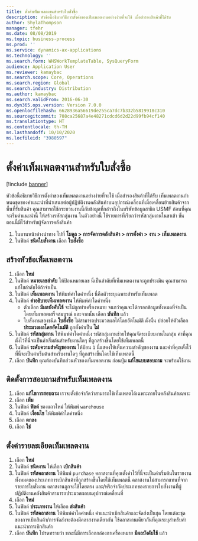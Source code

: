 ```yaml
---
title: ตั้งค่าเท็มเพลตงานสำหรับใบสั่งซื้อ
description: หัวข้อนี้อธิบายวิธีการตั้งค่าของเท็มเพลตงานอย่างง่ายที่จะใช้ เมื่อสำรองสินค้าที่ได้รับ
author: ShylaThompson
manager: tfehr
ms.date: 08/08/2019
ms.topic: business-process
ms.prod: ''
ms.service: dynamics-ax-applications
ms.technology: ''
ms.search.form: WHSWorkTemplateTable, SysQueryForm
audience: Application User
ms.reviewer: kamaybac
ms.search.scope: Core, Operations
ms.search.region: Global
ms.search.industry: Distribution
ms.author: kamaybac
ms.search.validFrom: 2016-06-30
ms.dyn365.ops.version: Version 7.0.0
ms.openlocfilehash: 6628936a56619de255ca7dc7b332b5819918c310
ms.sourcegitcommit: 708ca25687a4e48271cdcd6d2d22d99fb94cf140
ms.translationtype: HT
ms.contentlocale: th-TH
ms.lasthandoff: 10/10/2020
ms.locfileid: "3980597"
---
```

# <a name="set-up-a-work-template-for-purchase-orders"></a>ตั้งค่าเท็มเพลตงานสำหรับใบสั่งซื้อ

[!include [banner](../../includes/banner.md)]

หัวข้อนี้อธิบายวิธีการตั้งค่าของเท็มเพลตงานอย่างง่ายที่จะใช้ เมื่อสำรองสินค้าที่ได้รับ เท็มเพลตงานกำหนดชุดของคำแนะนำที่นำเสนอต่อผู้ปฏิบัติงานคลังสินค้าบนอุปกรณ์เคลื่อนที่เมื่อเคลื่อนย้ายสินค้าจากพื้นที่รับสินค้า คุณสามารถใช้กระบวนงานนี้กับข้อมูลที่กล่าวถึงในบริษัทข้อมูลสาธิต USMF ก่อนที่คุณจะเริ่มคำแนะนำนี้ ให้สร้างรหัสกลุ่มงาน ในตัวอย่างนี้ ใช้รายการที่เรียกว่ารหัสกลุ่มงานในขาเข้า ขั้นตอนนี้มีไว้สำหรับผู้จัดการคลังสินค้า

1. ในบานหน้าต่างนำทาง ไปที่ **โมดูล > การจัดการคลังสินค้า > การตั้งค่า > งาน > เท็มเพลตงาน**
2. ในฟิลด์ **ชนิดใบสั่งงาน** เลือก **ใบสั่งซื้อ**

## <a name="create-a-work-template-header"></a>สร้างหัวข้อเท็มเพลตงาน
1. เลือก **ใหม่**
2. ในฟิลด์ **หมายเลขลำดับ** ให้ป้อนหมายเลข นี่เป็นลำดับที่เท็มเพลตงานจะถูกประเมิน  คุณสามารถแก้ไขลำดับได้ถ้าจำเป็น  
3. ในฟิลด์ **เท็มเพลตงาน** ให้พิมพ์ค่าใดค่าหนึ่ง นี่คือตัวระบุเฉพาะสำหรับเท็มเพลต  
4. ในฟิลด์ **คำอธิบายเท็มเพลตงาน** ให้พิมพ์ค่าใดค่าหนึ่ง
    - ตัวเลือก **มีผลบังคับใช้** จะไม่ถูกทำเครื่องหมาย จนกว่าคุณจะได้กรอกข้อมูลทั้งหมดที่จำเป็นโดยเท็มเพลตเสร็จสมบูรณ์ และจากนั้น เลือก **บันทึก** แล้ว  
    - ใบสั่งงานของชนิด **ใบสั่งซื้อ** ไม่สามารถประมวลผลได้โดยอัตโนมัติ ดั้งนั้น ปล่อยให้ตัวเลือก **ประมวลผลโดยอัตโนมัติ** ถูกตั้งค่าเป็น **ไม่**  
5. ในฟิลด์ **รหัสกลุ่มงาน** ให้พิมพ์ค่าใดค่าหนึ่ง รหัสกลุ่มงานช่วยให้คุณจัดระเบียบงานในกลุ่ม  ค่าที่คุณตั้งไว้ที่นี่จะเป็นค่าเริ่มต้นสำหรับงานใดๆ ที่ถูกสร้างขึ้นโดยใช้เท็มเพลตนี้  
6. ในฟิลด์ **ระดับความสำคัญของงาน** ให้ป้อน `1` นี่แสดงให้เห็นความสำคัญของงาน และค่าที่คุณตั้งไว้ที่นี่จะเป็นค่าเริ่มต้นสำหรับงานใดๆ ที่ถูกสร้างขึ้นโดยใช้เท็มเพลตนี้  
7. เลือก **บันทึก** คุณต้องบันทึกส่วนหัวของเท็มเพลตงาน ก่อนปุ่ม **แก้ไขแบบสอบถาม** จะพร้อมใช้งาน  

## <a name="set-up-the-query-for-the-work-template"></a>ติดตั้งการสอบถามสำหรับเท็มเพลตงาน
1. เลือก **แก้ไขการสอบถาม** เราจะตั้งข้อจำกัดว่าสามารถใช้เท็มเพลตได้เฉพาะภายในคลังสินค้าเฉพาะ  
2. เลือก **เพิ่ม**
3. ในฟิลด์ **ฟิลด์** ของแถวใหม่ ให้พิมพ์ `warehouse`
4. ในฟิลด์ **เงื่อนไข** ให้พิมพ์ค่าใดค่าหนึ่ง
5. เลือก **ตกลง**
6. เลือก **ใช่**

## <a name="set-work-template-details"></a>ตั้งค่ารายละเอียดเท็มเพลตงาน
1. เลือก **ใหม่**
2. ในฟิลด์ **ชนิดงาน** ให้เลือก **เบิกสินค้า**
3. ในฟิลด์ **รหัสคลาสงาน** ให้พิมพ์ `purchase` คลาสงานที่คุณตั้งค่าไว้ที่นี่จะเป็นค่าเริ่มต้นในรายงานทั้งหมดของประเภทการเบิกสินค้าที่ถูกสร้างขึ้นโดยใช้เท็มเพลตนี้  คลาสงานไม่สามารถแทนที่จากรายการใบสั่งงาน คลาสงานถูกจะใช้โดยตรง และ/หรือจำกัดประเภทของรายการใบสั่งงานที่ผู้ปฏิบัติงานคลังสินค้าสามารถประมวลผลบนอุปกรณ์เคลื่อนที่  
4. เลือก **ใหม่**
5. ในฟิลด์ **ประเภทงาน** ให้เลือก **ส่งสินค้า**
6. ในฟิลด์ **รหัสคลาสงาน** ให้พิมพ์ค่าใดค่าหนึ่ง คำแนะนำเบิกสินค้าและจัดส่งเป็นชุด  โดยแต่ละชุดของการเบิกสินค้า/การจัดส่งจะต้องมีคลาสงานเดียวกัน ใช้คลาสงานเดียวกันที่คุณระบุสำหรับคำแนะนำการเบิกสินค้า  
7. เลือก **บันทึก** โปรดทราบว่า ขณะนี้มีการเลือกกล่องกาเครื่องหมาย **มีผลบังคับใช้** แล้ว  

